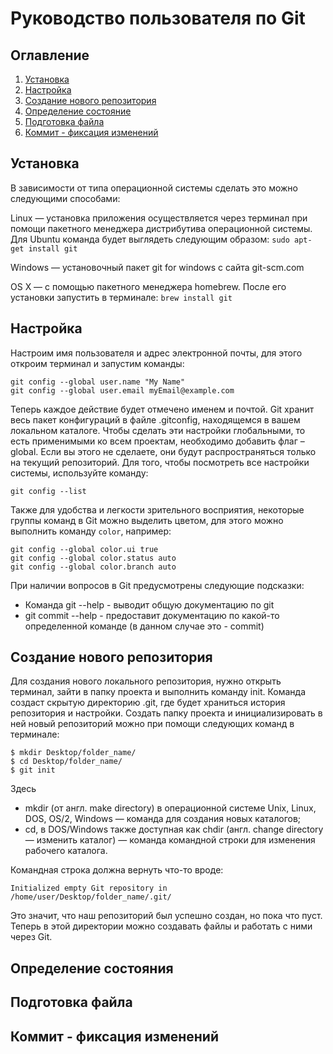 # Руководство пользователя по Git

## Оглавление

1. [Установка](#установка)
2. [Настройка](#настройка)
3. [Создание нового репозитория](#создание-нового-репозитория)
4. [Определение состояние](#определение-состояния)
5. [Подготовка файла](#подготовка-файла)
6. [Коммит - фиксация изменений](#коммит---фиксация-изменений)

## Установка

В зависимости от типа операционной системы сделать это можно следующими способами:

Linux — установка приложения осуществляется через терминал при помощи пакетного менеджера дистрибутива операционной системы. Для Ubuntu команда будет выглядеть следующим образом: `sudo apt-get install git`

Windows — установочный пакет git for windows с сайта git-scm.com

OS X — с помощью пакетного менеджера homebrew. После его установки запустить в терминале: `brew install git`

## Настройка

Настроим имя пользователя и адрес электронной почты, для этого откроим терминал и запустим команды:
```
git config --global user.name "My Name"
git config --global user.email myEmail@example.com
```
Теперь каждое действие будет отмечено именем и почтой. 
Git хранит весь пакет конфигураций в файле .gitconfig, находящемся в вашем локальном каталоге. Чтобы сделать эти настройки глобальными, то есть применимыми ко всем проектам, необходимо добавить флаг –global. Если вы этого не сделаете, они будут распространяться только на текущий репозиторий.
Для того, чтобы посмотреть все настройки системы, используйте команду: 
```
git config --list
```
Также для удобства и легкости зрительного восприятия, некоторые группы команд в Git можно выделить цветом, для этого можно выполнить команду `color`, например:
```
git config --global color.ui true
git config --global color.status auto
git config --global color.branch auto
```
При наличии вопросов в Git предусмотрены следующие подсказки:

* Команда git --help - выводит общую документацию по git
* git commit --help - предоставит документацию по какой-то определенной команде (в данном случае это - commit)

## Создание нового репозитория

Для создания нового локального репозитория, нужно открыть терминал, зайти в папку проекта и выполнить команду init. Команда создаст скрытую директорию .git, где будет храниться история репозитория и настройки.
Создать папку проекта и инициализировать в ней новый репозиторий можно при помощи следующих команд в терминале:
```
$ mkdir Desktop/folder_name/
$ cd Desktop/folder_name/
$ git init
```
Здесь 
* mkdir (от англ. make directory) в операционной системе Unix, Linux, DOS, OS/2, Windows — команда для создания новых каталогов; 
* cd, в DOS/Windows также доступная как chdir (англ. change directory — изменить каталог) — команда командной строки для изменения рабочего каталога.

Командная строка должна вернуть что-то вроде:
```
Initialized empty Git repository in /home/user/Desktop/folder_name/.git/
```
Это значит, что наш репозиторий был успешно создан, но пока что пуст. Теперь в этой директории можно создавать файлы и работать с ними через Git.

## Определение состояния

## Подготовка файла

## Коммит - фиксация изменений